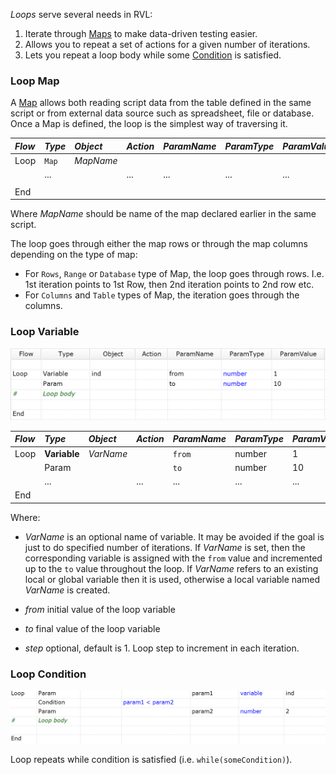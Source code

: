 *Loops* serve several needs in RVL:

1. Iterate through [Maps](Maps.md) to make data-driven testing easier.
2. Allows you to repeat a set of actions for a given number of iterations.
3. Lets you repeat a loop body while some [Condition](Conditions.md) is satisfied.


### Loop Map

A [Map](Maps.md) allows both reading script data from the table defined in the same script or from external data source such as spreadsheet, file or database. Once a Map is defined, the loop is the simplest way of traversing it.

*Flow*| *Type*| *Object*   | *Action*   | *ParamName* | *ParamType*| *ParamValue*
:--  |:--     |:--         |:--         |:--          |:--         |:--
Loop |`Map` | *MapName*  |            |             |            |            
     | ...    |            | ...        |  ...        | ...        | ...           
     |        |            |            |             |            |            
End  |        |            |            |             |            |

Where *MapName* should be name of the map declared earlier in the same script.

The loop goes through either the map rows or through the map columns depending on the type of map:

* For `Rows`, `Range` or `Database` type of Map, the loop goes through rows. I.e. 1st iteration points to 1st Row, then 2nd iteration points to 2nd row etc.
* For `Columns` and `Table` types of Map, the iteration goes through the columns.


### Loop Variable
![Variable Loop](img/Loops_Variable.png)

*Flow*| *Type*| *Object*   | *Action*   | *ParamName* | *ParamType*| *ParamValue*
:--   |:--     |:--         |:--         |:--          |:--         |:--
Loop  | **Variable** | *VarName*   |     |  `from`       | number     | 1
      | Param  |            |            |  `to`         | number     | 10           
      | ...    |            | ...        |  ...        | ...        | ...           
End   |        |            |            |             |            |

Where:

* *VarName* is an optional name of variable. It may be avoided if the goal is just to do specified number of iterations. If *VarName* is set, then the corresponding variable is assigned with the `from` value and incremented up to the `to` value throughout the loop. If *VarName* refers to an existing local or global variable then it is used, otherwise a local variable named *VarName* is created.

* *from* initial value of the loop variable
* *to* final value of the loop variable
* *step* optional, default is 1. Loop step to increment in each iteration.



### Loop Condition

![Loop with Condition](img/Loops_Condition.png)

Loop repeats while condition is satisfied (i.e. `while(someCondition)`).